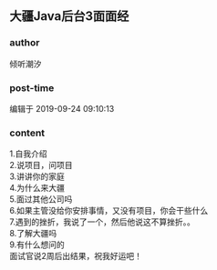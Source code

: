 ## 大疆Java后台3面面经
### author 
倾听潮汐
### post-time 

编辑于  2019-09-24 09:10:13
### content 
<div class="post-topic-des nc-post-content">
 1.自我介绍
 <br/>
 2.说项目，问项目
 <br/>
 3.讲讲你的家庭
 <br/>
 4.为什么来大疆
 <br/>
 5.面过其他公司吗
 <br/>
 6.如果主管没给你安排事情，又没有项目，你会干些什么
 <br/>
 7.遇到的挫折，我说了一个，然后他说这不算挫折。。
 <br/>
 8.了解大疆吗
 <br/>
 9.有什么想问的
 <br/>
 面试官说2周后出结果，祝我好运吧！
</div>
